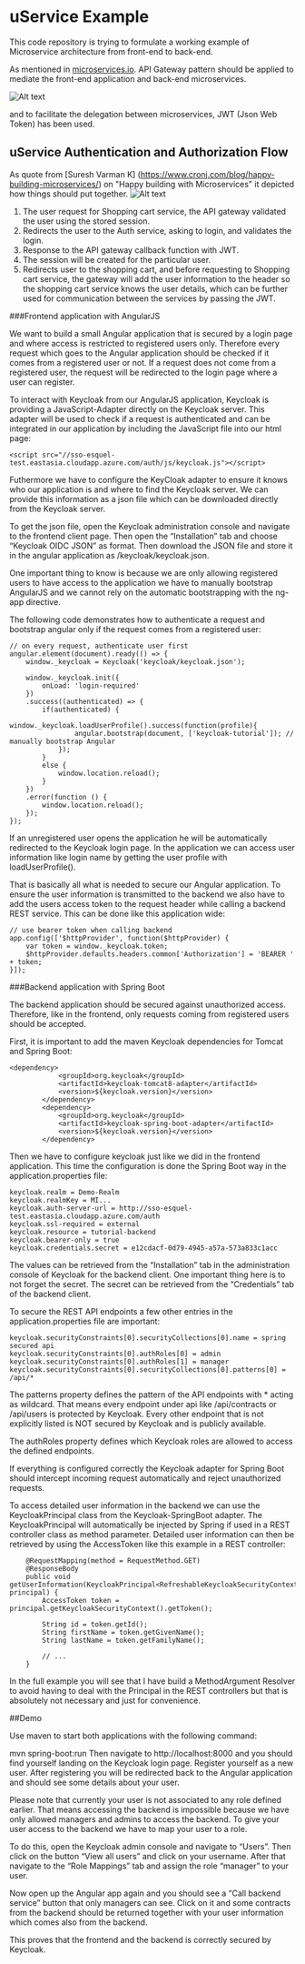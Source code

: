 # uService Example

This code repository is trying to formulate a working example of Microservice architecture from front-end to back-end. 

As mentioned in [microservices.io](http://microservices.io/patterns/apigateway.html). API Gateway pattern should be applied to mediate the front-end application and back-end microservices.

![Alt text](http://microservices.io/i/apigateway.jpg "API Gateway Pattern in Microsevice")

and to facilitate the delegation between microservices, JWT (Json Web Token) has been used.

## uService Authentication and Authorization Flow

As quote from [Suresh Varman K] (https://www.cronj.com/blog/happy-building-microservices/) on "Happy building with Microservices" it depicted how things should put together.
![Alt text](https://www.cronj.com/blog/wp-content/uploads/2017/01/Microservices-1.png "Microservice API Gateway")

1. The user request for Shopping cart service, the API gateway validated the user using the stored session.
2. Redirects the user to the Auth service, asking to login, and validates the login.
3. Response to the API gateway callback function with JWT.
4. The session will be created for the particular user.
5. Redirects user to the shopping cart, and before requesting to Shopping cart service, the gateway will add the user information to the header so the shopping cart service knows the user details, which can be further used for communication between the services by passing the JWT.

###Frontend application with AngularJS

We want to build a small Angular application that is secured by a login page and where access is restricted to registered users only. Therefore every request which goes to the Angular application should be checked if it comes from a registered user or not. If a request does not come from a registered user, the request will be redirected to the login page where a user can register.

To interact with Keycloak from our AngularJS application, Keycloak is providing a JavaScript-Adapter directly on the Keycloak server. This adapter will be used to check if a request is authenticated and can be integrated in our application by including the JavaScript file into our html page:
```
<script src="//sso-esquel-test.eastasia.cloudapp.azure.com/auth/js/keycloak.js"></script>
```
Futhermore we have to configure the KeyCloak adapter to ensure it knows who our application is and where to find the Keycloak server. We can provide this information as a json file which can be downloaded directly from the Keycloak server.

To get the json file, open the Keycloak administration console and navigate to the frontend client page. Then open the “Installation” tab and choose “Keycloak OIDC JSON” as format. Then download the JSON file and store it in the angular application as /keycloak/keycloak.json.

One important thing to know is because we are only allowing registered users to have access to the application we have to manually bootstrap AngularJS and we cannot rely on the automatic bootstrapping with the ng-app directive.

The following code demonstrates how to authenticate a request and bootstrap angular only if the request comes from a registered user:
```
// on every request, authenticate user first
angular.element(document).ready(() => {
    window._keycloak = Keycloak('keycloak/keycloak.json');

    window._keycloak.init({
        onLoad: 'login-required'
    })
    .success((authenticated) => {
        if(authenticated) {
            window._keycloak.loadUserProfile().success(function(profile){
                angular.bootstrap(document, ['keycloak-tutorial']); // manually bootstrap Angular
            });
        }
        else {
            window.location.reload();
        }
    })
    .error(function () {
        window.location.reload();
    });
});
```
If an unregistered user opens the application he will be automatically redirected to the Keycloak login page. In the application we can access user information like login name by getting the user profile with loadUserProfile().

That is basically all what is needed to secure our Angular application. To ensure the user information is transmitted to the backend we also have to add the users access token to the request header while calling a backend REST service. This can be done like this application wide:
```
// use bearer token when calling backend
app.config(['$httpProvider', function($httpProvider) {
    var token = window._keycloak.token;     
    $httpProvider.defaults.headers.common['Authorization'] = 'BEARER ' + token;
}]);
```

###Backend application with Spring Boot

The backend application should be secured against unauthorized access. Therefore, like in the frontend, only requests coming from registered users should be accepted.

First, it is important to add the maven Keycloak dependencies for Tomcat and Spring Boot:
```
<dependency>
            <groupId>org.keycloak</groupId>
            <artifactId>keycloak-tomcat8-adapter</artifactId>
            <version>${keycloak.version}</version>
        </dependency>
        <dependency>
            <groupId>org.keycloak</groupId>
            <artifactId>keycloak-spring-boot-adapter</artifactId>
            <version>${keycloak.version}</version>
        </dependency>
```		
		
Then we have to configure keycloak just like we did in the frontend application. This time the configuration is done the Spring Boot way in the application.properties file:

```
keycloak.realm = Demo-Realm
keycloak.realmKey = MI...
keycloak.auth-server-url = http://sso-esquel-test.eastasia.cloudapp.azure.com/auth
keycloak.ssl-required = external
keycloak.resource = tutorial-backend
keycloak.bearer-only = true
keycloak.credentials.secret = e12cdacf-0d79-4945-a57a-573a833c1acc
```
The values can be retrieved from the “Installation” tab in the administration console of Keycloak for the backend client. One important thing here is to not forget the secret. The secret can be retrieved from the “Credentials” tab of the backend client.



To secure the REST API endpoints a few other entries in the application.properties file are important:

```
keycloak.securityConstraints[0].securityCollections[0].name = spring secured api
keycloak.securityConstraints[0].authRoles[0] = admin
keycloak.securityConstraints[0].authRoles[1] = manager
keycloak.securityConstraints[0].securityCollections[0].patterns[0] = /api/*
```

The patterns property defines the pattern of the API endpoints with * acting as wildcard. That means every endpoint under api like /api/contracts or /api/users is protected by Keycloak. Every other endpoint that is not explicitly listed is NOT secured by Keycloak and is publicly available.

The authRoles property defines which Keycloak roles are allowed to access the defined endpoints.

If everything is configured correctly the Keycloak adapter for Spring Boot should intercept incoming request automatically and reject unauthorized requests.



To access detailed user information in the backend we can use the KeycloakPrincipal class from the Keycloak-SpringBoot adapter. The KeycloakPrincipal will automatically be injected by Spring if used in a REST controller class as method parameter. Detailed user information can then be retrieved by using the AccessToken like this example in a REST controller:

```
    @RequestMapping(method = RequestMethod.GET)
    @ResponseBody
    public void getUserInformation(KeycloakPrincipal<RefreshableKeycloakSecurityContext> principal) {
        AccessToken token = principal.getKeycloakSecurityContext().getToken();
        
        String id = token.getId();
        String firstName = token.getGivenName();
        String lastName = token.getFamilyName();

        // ...
    }
```	
In the full example you will see that I have build a MethodArgument Resolver to avoid having to deal with the Principal in the REST controllers but that is absolutely not necessary and just for convenience.

##Demo

 Use maven to start both applications with the following command:

mvn spring-boot:run
Then navigate to http://localhost:8000 and you should find yourself landing on the Keycloak login page. Register yourself as a new user. After registering you will be redirected back to the Angular application and should see some details about your user.

Please note that currently your user is not associated to any role defined earlier. That means accessing the backend is impossible because we have only allowed managers and admins to access the backend. To give your user access to the backend we have to map your user to a role.

To do this, open the Keycloak admin console and navigate to “Users”. Then click on the button “View all users” and click on your username. After that navigate to the “Role Mappings” tab and assign the role “manager” to your user.


Now open up the Angular app again and you should see a “Call backend service” button that only managers can see. Click on it and some contracts from the backend should be returned together with your user information which comes also from the backend.

This proves that the frontend and the backend is correctly secured by Keycloak.
